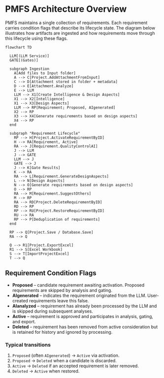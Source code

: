 # PMFS Architecture Overview

PMFS maintains a single collection of requirements. Each requirement carries
condition flags that describe its lifecycle state. The diagram below illustrates
how artifacts are ingested and how requirements move through this lifecycle
using these flags.

```mermaid
flowchart TD

  LLM[(LLM Service)]
  GATE[(Gates)]

  subgraph Ingestion
    A[Add files to Input folder]
    A --> C[Project.AddAttachmentFromInput]
    C --> D[Attachment stored in folder + metadata]
    D --> E[Attachment.Analyze]
    E --> LLM
    LLM --> X1[Create Intelligence & Design Aspects]
    X1 --> X2[Intelligence]
    X1 --> X3[Design Aspects]
    LLM --> RP[Requirement; Proposed, AIgenerated]
    X2 --> RP
    X3 --> X4[Generate requirements based on design aspects]
    X4 --> RP
  end

  subgraph "Requirement Lifecycle"
    RP --> H[Project.ActivateRequirementByID]
    H --> RA[Requirement, Active]
    RA --> J[Requirement.QualityControlAI]
    J --> LLM
    J --> GATE
    LLM --> J
    GATE --> J
    J --> K[Gate Results]
    K --> RA
    RA --> L[Requirement.GenerateDesignAspects]
    L --> N[Design Aspects]
    N --> O[Generate requirements based on design aspects]
    O --> RP
    RA --> M[Requirement.SuggestOthers]
    M --> RP
    RA --> RD[Project.DeleteRequirementByID]
    RD --> RP
    RP --> RU[Project.RestoreRequirementByID]
    RU --> RA
    RP --> P[Deduplication of requirements]
  end

  RP --> Q[Project.Save / Database.Save]
  RA --> Q

  Q --> R1[Project.ExportExcel]
  R1 --> S[Excel Workbook]
  S --> T[ImportProjectExcel]
  T --> Q

```

## Requirement Condition Flags

- **Proposed** – candidate requirement awaiting activation. Proposed
  requirements are skipped by analysis and gating.
- **AIgenerated** – indicates the requirement originated from the LLM. User-created
  requirements leave this false.
- **AIanalyzed** – requirement has already been processed by the LLM and is
  skipped during subsequent analyses.
- **Active** – requirement is approved and participates in analysis, gating, and
  export.
- **Deleted** – requirement has been removed from active consideration but is
  retained for history and ignored by processing.

### Typical transitions

1. `Proposed` (often `AIgenerated`) → `Active` via activation.
2. `Proposed` → `Deleted` when a candidate is discarded.
3. `Active` → `Deleted` if an accepted requirement is later removed.
4. `Deleted` → `Active` when restored.

